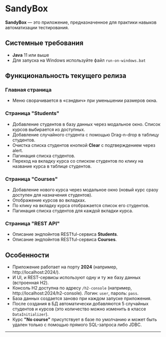 # SandyBox

**SandyBox** — это приложение, предназначенное для практики навыков автоматизации тестирования.

## Системные требования

- **Java** 11 или выше
- Для запуска на Windows используйте файл `run-on-windows.bat`

## Функциональность текущего релиза

### Главная страница
- Меню сворачивается в «сэндвич» при уменьшении размеров окна.

### Страница "Students"
- Добавление студентов в базу данных через модальное окно. Список курсов выбирается из доступных.
- Добавление случайного студента с помощью Drag-n-drop в таблицу студентов.
- Очистка списка студентов кнопкой **Clear** с подтверждением через alert.
- Пагинация списка студентов.
- Переход на вкладку курса со списком студентов по клику на название курса в таблице студентов.

### Страница "Courses"
- Добавление нового курса через модальное окно (новый курс сразу доступен для назначения студентов).
- Отображение курсов во вкладках.
- По клику на вкладку курса отображается список его студентов.
- Пагинация списка студентов для каждой вкладки курса.

### Страница "REST API"
- Описание эндпойнтов RESTful-сервиса **Students**.
- Описание эндпойнтов RESTful-сервиса **Courses**.

## Особенности
- Приложение работает на порту **2024** (например, http://localhost:2024/).
- И UI, и REST-сервисы используют одну и ту же базу данных (встроенная H2).
- Консоль H2 доступна по адресу `/h2-console` (например, http://localhost:2024/h2-console). Логин: `user`, пароль: `pass`.
- База данных создается заново при каждом запуске приложения.
- После создания в БД автоматически добавляются 5 случайных студентов и курсов (это количество можно изменить в классе `DataInitializer`).
- Курс **"No course"** присутствует в базе по умолчанию и может быть удален только с помощью прямого SQL-запроса либо JDBC.

---
